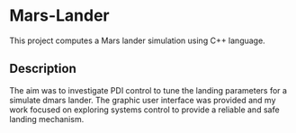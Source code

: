 # Mars-Lander

This project computes a Mars lander simulation using C++ language.

## Description 

The aim was to investigate PDI control to tune the landing parameters for a simulate dmars lander. The graphic user interface was provided and my work focused on exploring systems control to provide a reliable and safe landing mechanism. 
